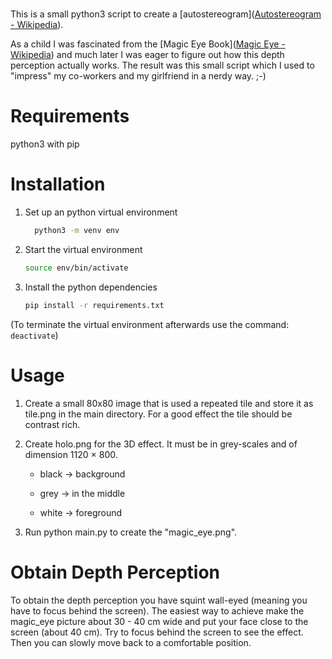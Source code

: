 # 

This is a small python3 script to create a [autostereogram]([Autostereogram - Wikipedia](https://en.wikipedia.org/wiki/Autostereogram)). 

As a child I was fascinated from the [Magic Eye Book]([Magic Eye - Wikipedia](https://en.wikipedia.org/wiki/Magic_Eye)) and much later I was eager to figure out how this depth perception actually works. The result was this small script which I used to "impress" my co-workers and my girlfriend in a nerdy way. ;-)

# Requirements

python3 with pip

# Installation

1) Set up an python virtual environment
   
   ```bash
     python3 -m venv env
   ```

2) Start the virtual environment
   
   ```bash
   source env/bin/activate
   ```

3) Install the python dependencies
   
   ```bash
   pip install -r requirements.txt
   ```

(To terminate the virtual environment afterwards use the command: ```deactivate```)

# Usage

1. Create a small 80x80 image that is used a repeated tile and store it as tile.png in the main directory. For a good effect the tile should be contrast rich.

2. Create holo.png for the 3D effect. It must be in grey-scales and of dimension 1120 × 800.
   
   - black -> background
   
   - grey -> in the middle
   
   - white -> foreground

3. Run python main.py to create the "magic_eye.png".

# Obtain Depth Perception

To obtain the depth perception you have squint wall-eyed (meaning you have to focus behind the screen). The easiest way to achieve make the magic_eye picture about 30 - 40 cm wide and put your face close to the screen (about 40 cm). Try to focus behind the screen to see the effect. Then you can slowly move back to a comfortable position. 

